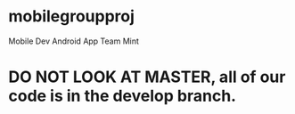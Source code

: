 # mobilegroupproj
Mobile Dev Android App Team Mint

# DO NOT LOOK AT MASTER, all of our code is in the develop branch.
